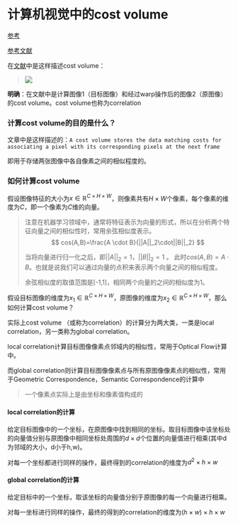 # 计算机视觉中的cost volume




[参考](https://www.zhihu.com/question/366970399)

[参考文献](https://openaccess.thecvf.com/content_cvpr_2018/papers/Sun_PWC-Net_CNNs_for_CVPR_2018_paper.pdf)

在[文献](https://openaccess.thecvf.com/content_cvpr_2018/papers/Sun_PWC-Net_CNNs_for_CVPR_2018_paper.pdf)中是这样描述cost volume：

> ![](https://gitee.com/shilongshen/image-bad/raw/master/img/20201024151655.png)

**明确**：在文献中是计算图像1（目标图像）和经过warp操作后的图像2（原图像）的cost volume。cost volume也称为correlation

### 计算cost volume的目的是什么？

 文章中是这样描述的：`A cost volume stores the data matching costs for associating a pixel with its corresponding pixels at the next frame`

即用于存储两张图像中各自像素之间的相似程度的。

### 如何计算cost volume

假设图像特征的大小为$x \in \mathbb{R}^{C \times H \times W}$，则像素共有$H\times W$个像素，每个像素的维度为$C$，即一个像素为$C$维的向量。

> 注意在机器学习领域中，通常将特征表示为向量的形式，所以在分析两个特征向量之间的相似性时，常用余弦相似度表示。
> $$
> cos(A,B)=\frac{A \cdot B}{||A||_2\cdot||B||_2}
> $$
> 
>
> 当将向量进行归一化之后，即$||A||_2=1$，$||B||_2=1$ 。  此时$cos(A,B)=A \cdot B$。也就是说我们可以通过向量的点积来表示两个向量之间的相似程度。
>
> 余弦相似度的取值范围是[-1,1]，相同两个向量的之间的相似度为1。



假设目标图像的维度为$x_1 \in \mathbb{R}^{C \times H \times W}$，原图像的维度为$x_2 \in \mathbb{R}^{C \times H \times W}$，那么如何计算cost volume？

实际上cost volume （或称为correlation）的计算分为两大类，一类是local  correlation，另一类称为global  correlation。

local  correlation计算目标图像像素点邻域内的相似性，常用于Optical Flow计算中。

而global  correlation则计算目标图像像素点与所有原图像像素点的相似性，常用于Geometric Correspondence，Semantic Correspondence的计算中

> 一个像素点实际上是由坐标和像素值构成的



#### local  correlation的计算

给定目标图像中的一个坐标，在原图像中找到相同的坐标。取目标图像中该坐标处的向量值分别与原图像中相同坐标处周围的$d \times d$个位置的向量值进行相乘(其中d为邻域的大小，d小于h,w)。

对每一个坐标都进行同样的操作，最终得到的correlation的维度为$d^2 \times h \times w$

#### global  correlation的计算

给定目标中的一个坐标，取该坐标的向量值分别于原图像的每一个向量进行相乘。

对每一坐标进行同样的操作，最终的得到的correlation的维度为$(h\times w) \times h \times w$

#### 
